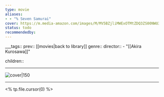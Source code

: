 ```yaml
---
type: movie
aliases:
- - "% Seven Samurai"
cover: https://m.media-amazon.com/images/M/MV5BZjliMWExOTMtZDQ3ZS00NWU3LWIyN2EtMjllNzk3ZTNlYzg4XkEyXkFqcGc@._V1_SX300.jpg
status: todo
recommendedby:
---
```

___tags:: prev:: [[movies|back to library]]
genre::
director:: - "[[Akira Kurosawa]]"
  
children::
___
![cover|150](https://m.media-amazon.com/images/M/MV5BZjliMWExOTMtZDQ3ZS00NWU3LWIyN2EtMjllNzk3ZTNlYzg4XkEyXkFqcGc@._V1_SX300.jpg)
___
<% tp.file.cursor(0) %>
